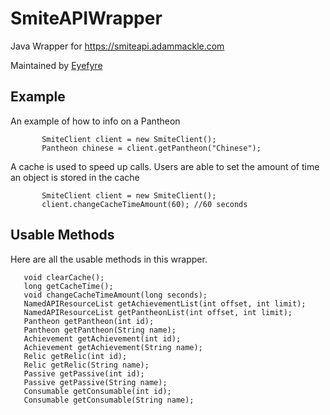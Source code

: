 # SmiteAPIWrapper
 Java Wrapper for https://smiteapi.adammackle.com
 
 Maintained by [Eyefyre](https://github.com/Eyefyre)
 
## Example
 An example of how to info on a Pantheon
 ```
        SmiteClient client = new SmiteClient();
        Pantheon chinese = client.getPantheon("Chinese");
 ```
A cache is used to speed up calls. Users are able to set the amount of time an object is stored in the cache
 ```
        SmiteClient client = new SmiteClient();
        client.changeCacheTimeAmount(60); //60 seconds
 ```
## Usable Methods
 Here are all the usable methods in this wrapper.
 ```
    void clearCache();
    long getCacheTime();
    void changeCacheTimeAmount(long seconds);
    NamedAPIResourceList getAchievementList(int offset, int limit);
    NamedAPIResourceList getPantheonList(int offset, int limit);
    Pantheon getPantheon(int id);
    Pantheon getPantheon(String name);
    Achievement getAchievement(int id);
    Achievement getAchievement(String name);
    Relic getRelic(int id);
    Relic getRelic(String name);
    Passive getPassive(int id);
    Passive getPassive(String name);
    Consumable getConsumable(int id);
    Consumable getConsumable(String name);
    
 ```
